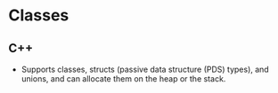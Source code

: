 # Classes
## C++
* Supports classes, structs (passive data structure (PDS) types), and unions, and can allocate them on the heap or the stack.
